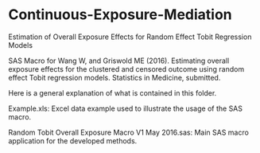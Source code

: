 # Continuous-Exposure-Mediation
Estimation of Overall Exposure Effects for Random Effect Tobit Regression Models

SAS Macro for Wang W, and Griswold ME (2016). Estimating overall exposure effects for the clustered and censored outcome using random effect Tobit regression models. Statistics in Medicine, submitted.

Here is a general explanation of what is contained in this folder.

Example.xls: Excel data example used to illustrate the usage of the SAS macro.

Random Tobit Overall Exposure Macro V1 May 2016.sas: Main SAS macro application for the developed methods.
